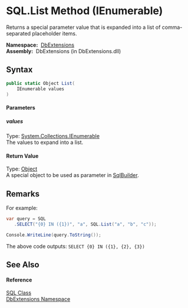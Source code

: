 SQL.List Method (IEnumerable)
=============================
  Returns a special parameter value that is expanded into a list of comma-separated placeholder items.

  **Namespace:**  [DbExtensions][1]  
  **Assembly:**  DbExtensions (in DbExtensions.dll)

Syntax
------

```csharp
public static Object List(
	IEnumerable values
)
```

#### Parameters

##### *values*
Type: [System.Collections.IEnumerable][2]  
The values to expand into a list.

#### Return Value
Type: [Object][3]  
A special object to be used as parameter in [SqlBuilder][4].

Remarks
-------

For example:

```csharp
var query = SQL
   .SELECT("{0} IN ({1})", "a", SQL.List("a", "b", "c"));

Console.WriteLine(query.ToString());
```

The above code outputs: `SELECT {0} IN ({1}, {2}, {3})`


See Also
--------

#### Reference
[SQL Class][5]  
[DbExtensions Namespace][1]  

[1]: ../README.md
[2]: http://msdn.microsoft.com/en-us/library/h1x9x1b1
[3]: http://msdn.microsoft.com/en-us/library/e5kfa45b
[4]: ../SqlBuilder/README.md
[5]: README.md